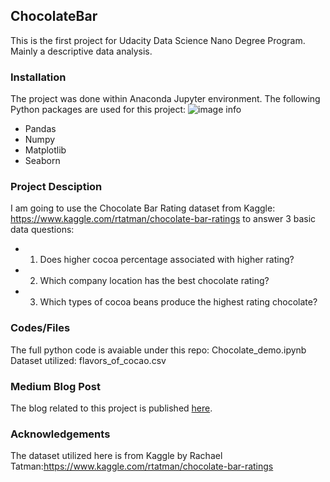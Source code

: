 ## ChocolateBar
This is the first project for Udacity Data Science Nano Degree Program. Mainly a descriptive data analysis.

### Installation
The project was done within Anaconda Jupyter environment. The following Python packages are used for this project:
![image info](https://www.google.com/imgres?imgurl=https%3A%2F%2Fmiro.medium.com%2Fmax%2F1400%2F1*yh39_jTYUOKp_Gj8BMc7qA.jpeg&imgrefurl=https%3A%2F%2Fabenezer-g.medium.com%2Fhow-to-easily-setup-python-and-anaconda-environment-for-machine-learning-and-data-science-projects-1d5ff717278b&tbnid=vw4WMp4RDyk5BM&vet=10CBoQxiAoC2oXChMIkOSB4pm-9AIVAAAAAB0AAAAAEAw..i&docid=h1wKwaxGgKigcM&w=1280&h=720&itg=1&q=anaconda%20python%20jpg&ved=0CBoQxiAoC2oXChMIkOSB4pm-9AIVAAAAAB0AAAAAEAw)
* Pandas
* Numpy
* Matplotlib
* Seaborn

### Project Desciption
I am going to use the Chocolate Bar Rating dataset from Kaggle: https://www.kaggle.com/rtatman/chocolate-bar-ratings to answer 3 basic data questions:

* 1. Does higher cocoa percentage associated with higher rating?  
* 2. Which company location has the best chocolate rating?
* 3. Which types of cocoa beans produce the highest rating chocolate?

### Codes/Files
The full python code is avaiable under this repo: Chocolate_demo.ipynb
Dataset utilized: flavors_of_cocao.csv

### Medium Blog Post
The blog related to this project is published [here](https://medium.com/@chengyi0220/what-makes-great-chocolate-b6f23f0396a1).

### Acknowledgements
The dataset utilized here is from Kaggle by Rachael Tatman:https://www.kaggle.com/rtatman/chocolate-bar-ratings

